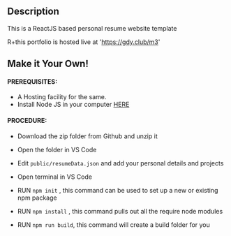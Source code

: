 ## Description

This is a ReactJS based personal resume website template

R+this portfolio is hosted live at 'https://gdy.club/m3'

## Make it Your Own!

#### PREREQUISITES:

- A Hosting facility for the same.
- Install Node JS in your computer <a href='https://nodejs.org/en/'>HERE</a>

#### PROCEDURE:

- Download the zip folder from Github and unzip it

- Open the folder in VS Code
- Edit <code>public/resumeData.json</code> and add your personal details and projects
- Open terminal in VS Code
- RUN <code>npm init</code> , this command can be used to set up a new or existing npm package
- RUN <code>npm install</code> , this command pulls out all the require node modules
- RUN <code>npm run build</code>, this command will create a build folder for you
